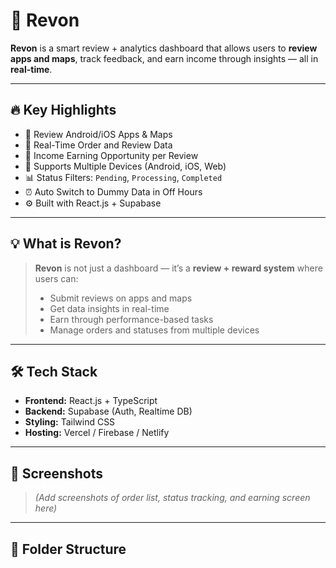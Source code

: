 # 🚀 Revon

**Revon** is a smart review + analytics dashboard that allows users to **review apps and maps**, track feedback, and earn income through insights — all in **real-time**.

---

## 🔥 Key Highlights

- 📝 Review Android/iOS Apps & Maps
- 📡 Real-Time Order and Review Data
- 💸 Income Earning Opportunity per Review
- 📱 Supports Multiple Devices (Android, iOS, Web)
- 📊 Status Filters: `Pending`, `Processing`, `Completed`
- ⏰ Auto Switch to Dummy Data in Off Hours
- ⚙️ Built with React.js + Supabase

---

## 💡 What is Revon?

> **Revon** is not just a dashboard — it’s a **review + reward system** where users can:
> 
> - Submit reviews on apps and maps
> - Get data insights in real-time
> - Earn through performance-based tasks
> - Manage orders and statuses from multiple devices

---

## 🛠️ Tech Stack

- **Frontend:** React.js + TypeScript
- **Backend:** Supabase (Auth, Realtime DB)
- **Styling:** Tailwind CSS
- **Hosting:** Vercel / Firebase / Netlify

---

## 📸 Screenshots

> _(Add screenshots of order list, status tracking, and earning screen here)_

---

## 📁 Folder Structure

